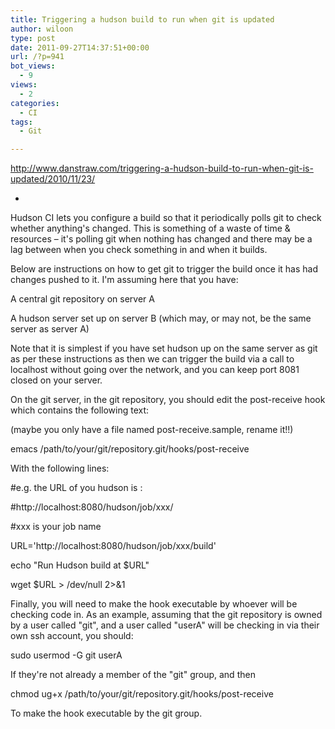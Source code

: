 ```yaml
---
title: Triggering a hudson build to run when git is updated
author: wiloon
type: post
date: 2011-09-27T14:37:51+00:00
url: /?p=941
bot_views:
  - 9
views:
  - 2
categories:
  - CI
tags:
  - Git

---
```

http://www.danstraw.com/triggering-a-hudson-build-to-run-when-git-is-updated/2010/11/23/
  
-
  
Hudson CI lets you configure a build so that it periodically polls git to check whether anything's changed. This is something of a waste of time & resources – it's polling git when nothing has changed and there may be a lag between when you check something in and when it builds.

Below are instructions on how to get git to trigger the build once it has had changes pushed to it. I'm assuming here that you have:

A central git repository on server A
  
A hudson server set up on server B (which may, or may not, be the same server as server A)
  
Note that it is simplest if you have set hudson up on the same server as git as per these instructions as then we can trigger the build via a call to localhost without going over the network, and you can keep port 8081 closed on your server.

On the git server, in the git repository, you should edit the post-receive hook which contains the following text:
  
(maybe you only have a file named post-receive.sample, rename it!!)
  
emacs /path/to/your/git/repository.git/hooks/post-receive
  
With the following lines:

#e.g. the URL of you hudson is :
  
#http://localhost:8080/hudson/job/xxx/
  
#xxx is your job name
  
URL='http://localhost:8080/hudson/job/xxx/build'

echo "Run Hudson build at $URL"
  
wget $URL > /dev/null 2>&1

Finally, you will need to make the hook executable by whoever will be checking code in. As an example, assuming that the git repository is owned by a user called "git", and a user called "userA" will be checking in via their own ssh account, you should:

sudo usermod -G git userA
  
If they're not already a member of the "git" group, and then

chmod ug+x /path/to/your/git/repository.git/hooks/post-receive
  
To make the hook executable by the git group.